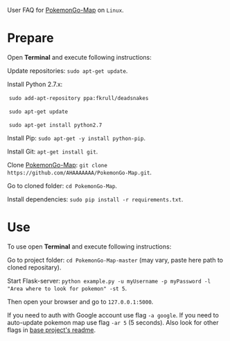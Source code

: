 User FAQ for [PokemonGo-Map](https://github.com/AHAAAAAAA/PokemonGo-Map) on `Linux`.

Prepare
========
Open **Terminal** and execute following instructions:

Update repositories: `sudo apt-get update`.

Install Python 2.7.x:

  &nbsp;`sudo add-apt-repository ppa:fkrull/deadsnakes`
  
  &nbsp;`sudo apt-get update`
  
  &nbsp;`sudo apt-get install python2.7`
  
Install Pip: `sudo apt-get -y install python-pip`.

Install Git: `apt-get install git`.

Clone [PokemonGo-Map](): `git clone https://github.com/AHAAAAAAA/PokemonGo-Map.git`.

Go to cloned folder: `cd PokemonGo-Map`.

Install dependencies: `sudo pip install -r requirements.txt`.

Use
======

To use open **Terminal** and execute following instructions:

Go to project folder: `cd PokemonGo-Map-master` (may vary, paste here path to cloned repositary).

Start Flask-server: `python example.py -u myUsername -p myPassword -l "Area where to look for pokemon" -st 5`.

Then open your browser and go to `127.0.0.1:5000`.

If you need to auth with Google account use flag `-a google`. If you need to auto-update pokemon map use flag `-ar 5` (5 seconds). Also look for other flags in [base project's readme](https://github.com/AHAAAAAAA/PokemonGo-Map).
